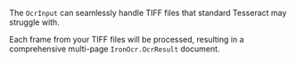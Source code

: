 The `OcrInput` can seamlessly handle TIFF files that standard Tesseract may struggle with.

Each frame from your TIFF files will be processed, resulting in a comprehensive multi-page `IronOcr.OcrResult` document.